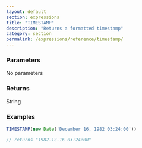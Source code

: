 ```yaml
---
layout: default
section: expressions
title: "TIMESTAMP"
description: "Returns a formatted timestamp"
category: section
permalink: /expressions/reference/timestamp/
---
```


### Parameters

No parameters

### Returns

String

### Examples

```js
TIMESTAMP(new Date('December 16, 1982 03:24:00'))

// returns "1982-12-16 03:24:00"
```